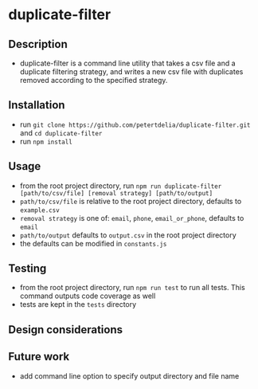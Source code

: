 # duplicate-filter

## Description
- duplicate-filter is a command line utility that takes a csv file and a duplicate filtering strategy, and writes a new csv file with duplicates removed according to the specified strategy.

## Installation
- run `git clone https://github.com/petertdelia/duplicate-filter.git` and `cd duplicate-filter`
- run `npm install`

## Usage
- from the root project directory, run `npm run duplicate-filter [path/to/csv/file] [removal strategy] [path/to/output]`
- `path/to/csv/file` is relative to the root project directory, defaults to `example.csv`
- `removal strategy` is one of: `email`, `phone`, `email_or_phone`, defaults to `email`
- `path/to/output` defaults to `output.csv` in the root project directory
- the defaults can be modified in `constants.js`

## Testing
- from the root project directory, run `npm run test` to run all tests. This command outputs code coverage as well
- tests are kept in the `tests` directory

## Design considerations

## Future work
- add command line option to specify output directory and file name